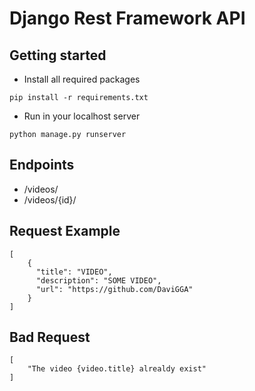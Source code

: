 # Django Rest Framework API

## Getting started
 
 - Install all required packages
```
pip install -r requirements.txt
```
- Run in your localhost server
```
python manage.py runserver
```

## Endpoints

- /videos/
- /videos/{id}/

## Request Example

```
[
    {
      "title": "VIDEO",
      "description": "SOME VIDEO",
      "url": "https://github.com/DaviGGA"
    }
]
```
## Bad Request
```
[
    "The video {video.title} alrealdy exist"
]
```
